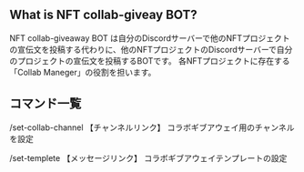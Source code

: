## What is NFT collab-giveay BOT?

NFT collab-giveaway BOT は自分のDiscordサーバーで他のNFTプロジェクトの宣伝文を投稿する代わりに、他のNFTプロジェクトのDiscordサーバーで自分のプロジェクトの宣伝文を投稿するBOTです。
各NFTプロジェクトに存在する「Collab Maneger」の役割を担います。


## コマンド一覧

/set-collab-channel 【チャンネルリンク】
コラボギブアウェイ用のチャンネルを設定


/set-templete 【メッセージリンク】
コラボギブアウェイテンプレートの設定
